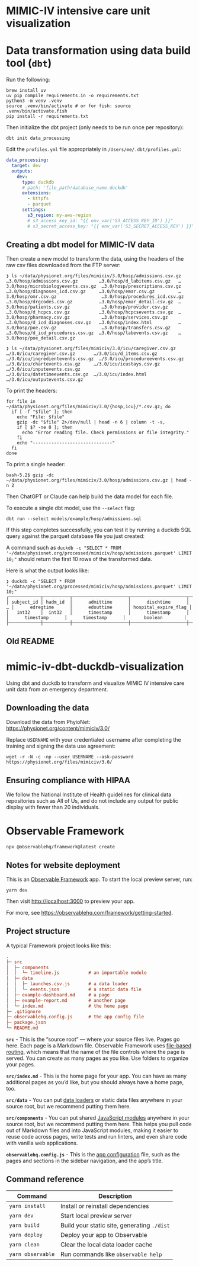 # MIMIC-IV intensive care unit visualization

# Data transformation using data build tool (`dbt`)

Run the following:

```
brew install uv
uv pip compile requirements.in -o requirements.txt
python3 -m venv .venv
source .venv/bin/activate # or for fish: source .venv/bin/activate.fish
pip install -r requirements.txt
```

Then initialize the dbt project (only needs to be run once per repository):

```
dbt init data_processing
```

Edit the `profiles.yml` file appropriately in `/Users/me/.dbt/profiles.yml`:

```yaml
data_processing:
  target: dev
  outputs:
    dev:
      type: duckdb
      # path: 'file_path/database_name.duckdb'
      extensions:
        - httpfs
        - parquet
      settings:
        s3_region: my-aws-region
        # s3_access_key_id: "{{ env_var('S3_ACCESS_KEY_ID') }}"
        # s3_secret_access_key: "{{ env_var('S3_SECRET_ACCESS_KEY') }}"
```

## Creating a dbt model for MIMIC-IV data
Then create a new model to transform the data, using the headers of the raw csv files downloaded from the FTP server:

```
❯ ls ~/data/physionet.org/files/mimiciv/3.0/hosp/admissions.csv.gz 
…3.0/hosp/admissions.csv.gz        …3.0/hosp/d_labitems.csv.gz   …3.0/hosp/microbiologyevents.csv.gz  …3.0/hosp/prescriptions.csv.gz 
…3.0/hosp/diagnoses_icd.csv.gz     …3.0/hosp/emar.csv.gz         …3.0/hosp/omr.csv.gz                 …3.0/hosp/procedures_icd.csv.gz
…3.0/hosp/drgcodes.csv.gz          …3.0/hosp/emar_detail.csv.gz  …3.0/hosp/patients.csv.gz            …3.0/hosp/provider.csv.gz      
…3.0/hosp/d_hcpcs.csv.gz           …3.0/hosp/hcpcsevents.csv.gz  …3.0/hosp/pharmacy.csv.gz            …3.0/hosp/services.csv.gz      
…3.0/hosp/d_icd_diagnoses.csv.gz   …3.0/hosp/index.html          …3.0/hosp/poe.csv.gz                 …3.0/hosp/transfers.csv.gz     
…3.0/hosp/d_icd_procedures.csv.gz  …3.0/hosp/labevents.csv.gz    …3.0/hosp/poe_detail.csv.gz 
```

```
❯ ls ~/data/physionet.org/files/mimiciv/3.0/icu/caregiver.csv.gz 
…/3.0/icu/caregiver.csv.gz       …/3.0/icu/d_items.csv.gz   …/3.0/icu/ingredientevents.csv.gz  …/3.0/icu/procedureevents.csv.gz
…/3.0/icu/chartevents.csv.gz     …/3.0/icu/icustays.csv.gz  …/3.0/icu/inputevents.csv.gz       
…/3.0/icu/datetimeevents.csv.gz  …/3.0/icu/index.html       …/3.0/icu/outputevents.csv.gz 
```

To print the headers:

```
for file in ~/data/physionet.org/files/mimiciv/3.0/{hosp,icu}/*.csv.gz; do
  if [ -f "$file" ]; then
    echo "File: $file"
    gzip -dc "$file" 2>/dev/null | head -n 6 | column -t -s,
    if [ $? -ne 0 ]; then
      echo "Error reading file. Check permissions or file integrity."
    fi
    echo "------------------------------"
  fi
done
```

To print a single header:

```
bash-5.2$ gzip -dc ~/data/physionet.org/files/mimiciv/3.0/hosp/admissions.csv.gz | head -n 2
```

Then ChatGPT or Claude can help build the data model for each file.

To execute a single dbt model, use the `--select` flag:

```
dbt run --select models/example/hosp/admissions.sql
```

If this step completes successfully, you can test it by running a duckdb SQL query against the parquet database file you just created:

A command such as `duckdb -c "SELECT * FROM '~/data/physionet.org/processed/mimiciv/hosp/admissions.parquet' LIMIT 10;"` should return the first 10 rows of the transformed data.

Here is what the output looks like:

```
❯ duckdb -c "SELECT * FROM '~/data/physionet.org/processed/mimiciv/hosp/admissions.parquet' LIMIT 10;"
┌────────────┬──────────┬─────────────────────┬─────────────────────┬───┬─────────────────────┬─────────────────────┬──────────────────────┐
│ subject_id │ hadm_id  │      admittime      │      dischtime      │ … │      edregtime      │      edouttime      │ hospital_expire_flag │
│   int32    │  int32   │      timestamp      │      timestamp      │   │      timestamp      │      timestamp      │       boolean        │
├────────────┼──────────┼─────────────────────┼─────────────────────┼───┼─────────────────────┼─────────────────────┼──────────────────────┤
```

## Old README

# mimic-iv-dbt-duckdb-visualization
Using dbt and duckdb to transform and visualize MIMIC IV intensive care unit data from an emergency department.

## Downloading the data

Download the data from PhyioNet: https://physionet.org/content/mimiciv/3.0/

Replace `USERNAME` with your credentialed username after completing the training and signing the data use agreement:

```
wget -r -N -c -np --user USERNAME --ask-password https://physionet.org/files/mimiciv/3.0/
```

## Ensuring compliance with HIPAA

We follow the National Institute of Health guidelines for clinical data repositories such as All of Us, and do not include any output for public display with fewer than 20 individuals.

# Observable Framework

```
npx @observablehq/framework@latest create
```

## Notes for website deployment

This is an [Observable Framework](https://observablehq.com/framework) app. To start the local preview server, run:

```
yarn dev
```

Then visit <http://localhost:3000> to preview your app.

For more, see <https://observablehq.com/framework/getting-started>.

## Project structure

A typical Framework project looks like this:

```ini
.
├─ src
│  ├─ components
│  │  └─ timeline.js           # an importable module
│  ├─ data
│  │  ├─ launches.csv.js       # a data loader
│  │  └─ events.json           # a static data file
│  ├─ example-dashboard.md     # a page
│  ├─ example-report.md        # another page
│  └─ index.md                 # the home page
├─ .gitignore
├─ observablehq.config.js      # the app config file
├─ package.json
└─ README.md
```

**`src`** - This is the “source root” — where your source files live. Pages go here. Each page is a Markdown file. Observable Framework uses [file-based routing](https://observablehq.com/framework/routing), which means that the name of the file controls where the page is served. You can create as many pages as you like. Use folders to organize your pages.

**`src/index.md`** - This is the home page for your app. You can have as many additional pages as you’d like, but you should always have a home page, too.

**`src/data`** - You can put [data loaders](https://observablehq.com/framework/loaders) or static data files anywhere in your source root, but we recommend putting them here.

**`src/components`** - You can put shared [JavaScript modules](https://observablehq.com/framework/javascript/imports) anywhere in your source root, but we recommend putting them here. This helps you pull code out of Markdown files and into JavaScript modules, making it easier to reuse code across pages, write tests and run linters, and even share code with vanilla web applications.

**`observablehq.config.js`** - This is the [app configuration](https://observablehq.com/framework/config) file, such as the pages and sections in the sidebar navigation, and the app’s title.

## Command reference

| Command           | Description                                              |
| ----------------- | -------------------------------------------------------- |
| `yarn install`            | Install or reinstall dependencies                        |
| `yarn dev`        | Start local preview server                               |
| `yarn build`      | Build your static site, generating `./dist`              |
| `yarn deploy`     | Deploy your app to Observable                            |
| `yarn clean`      | Clear the local data loader cache                        |
| `yarn observable` | Run commands like `observable help`                      |
